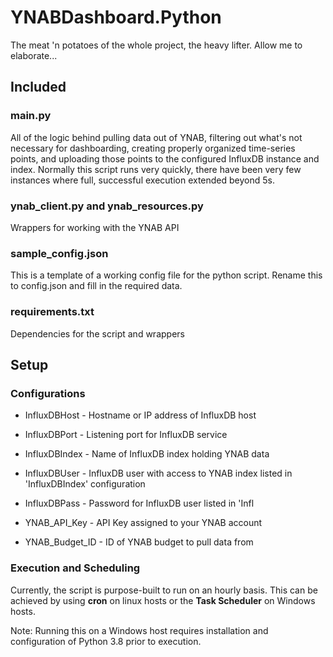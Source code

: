 # YNABDashboard.Python

The meat 'n potatoes of the whole project, the heavy lifter. Allow me to elaborate...

## Included

### main.py

All of the logic behind pulling data out of YNAB, filtering out what's not necessary for dashboarding, creating properly organized time-series points, and uploading those points to the configured InfluxDB instance and index.  Normally this script runs very quickly, there have been very few instances where full, successful execution extended beyond 5s.

### ynab_client.py and ynab_resources.py

Wrappers for working with the YNAB API

### sample_config.json

This is a template of a working config file for the python script. Rename this to config.json and fill in the required data.

### requirements.txt

Dependencies for the script and wrappers

## Setup

### Configurations

* InfluxDBHost - Hostname or IP address of InfluxDB host

* InfluxDBPort - Listening port for InfluxDB service

* InfluxDBIndex - Name of InfluxDB index holding YNAB data

* InfluxDBUser - InfluxDB user with access to YNAB index listed in 'InfluxDBIndex' configuration

* InfluxDBPass - Password for InfluxDB user listed in 'Infl

* YNAB_API_Key - API Key assigned to your YNAB account

* YNAB_Budget_ID - ID of YNAB budget to pull data from

### Execution and Scheduling

Currently, the script is purpose-built to run on an hourly basis. This can be achieved by using **cron** on linux hosts or the **Task Scheduler** on Windows hosts.

Note: Running this on a Windows host requires installation and configuration of Python 3.8 prior to execution.
